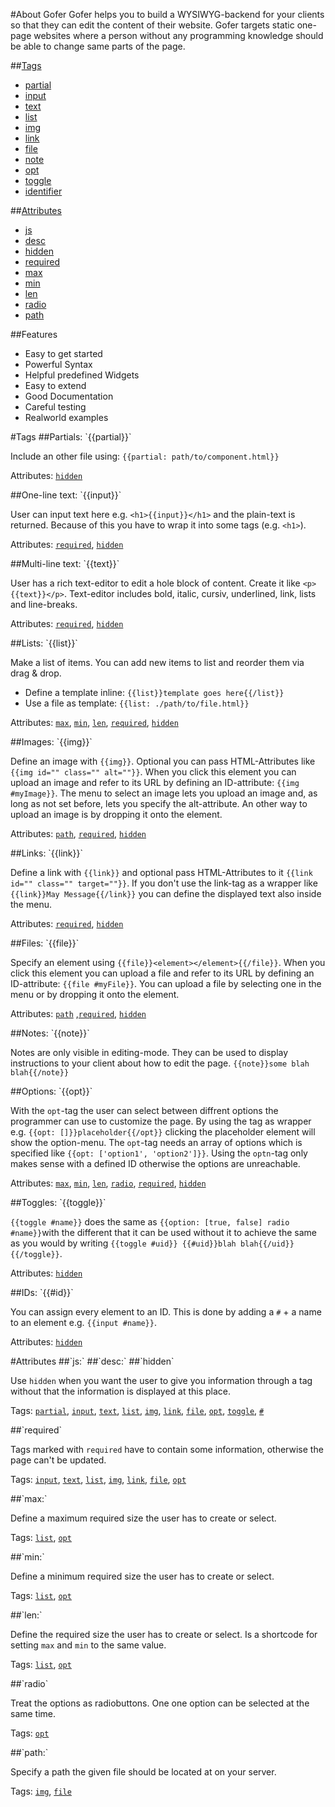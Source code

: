 #About Gofer
Gofer helps you to build a WYSIWYG-backend for your clients so that they can edit the content of their website. Gofer targets static one-page websites where a person without any programming knowledge should be able to change same parts of the page.


##[Tags](#tags)

* [partial](#partial)
* [input](#input)
* [text](#text)
* [list](#list)
* [img](#img)
* [link](#link)
* [file](#file)
* [note](#note)
* [opt](#opt)
* [toggle](#toggle)
* [identifier](#identifier)


##[Attributes](#attributes)

* [js](#js)
* [desc](#desc)
* [hidden](#hidden)
* [required](#required)
* [max](#max)
* [min](#min)
* [len](#len)
* [radio](#radio)
* [path](#path)


##Features
* Easy to get started
* Powerful Syntax
* Helpful predefined Widgets
* Easy to extend
* Good Documentation
* Careful testing
* Realworld examples



<a name="tags" />
#Tags


<a name="partial" />
##Partials: `{{partial}}`

Include an other file using: `{{partial: path/to/component.html}}`

Attributes: [`hidden`](#hidden)


<a name="input" />
##One-line text: `{{input}}`

User can input text here e.g. `<h1>{{input}}</h1>` and the plain-text is returned. Because of this you have to wrap it into some tags (e.g. `<h1>`).

Attributes: [`required`](#required), [`hidden`](#hidden)

<a name="text" />
##Multi-line text: `{{text}}`

User has a rich text-editor to edit a hole block of content. Create it like `<p>{{text}}</p>`. Text-editor includes bold, italic, cursiv, underlined, link, lists and line-breaks.

Attributes: [`required`](#required), [`hidden`](#hidden)


<a name="list" />
##Lists: `{{list}}`

Make a list of items.
You can add new items to list and reorder them via drag & drop.

* Define a template inline: `{{list}}template goes here{{/list}}`
* Use a file as template: `{{list: ./path/to/file.html}}`

Attributes: [`max`](#max), [`min`](#min), [`len`](#len), [`required`](#required), [`hidden`](#hidden)


<a name="img" />
##Images: `{{img}}`

Define an image with `{{img}}`.
Optional you can pass HTML-Attributes like `{{img id="" class="" alt=""}}`.
When you click this element you can upload an image and refer to its URL by defining an ID-attribute: `{{img #myImage}}`.
The menu to select an image lets you upload an image and, as long as not set before, lets you specify the alt-attribute.
An other way to upload an image is by dropping it onto the element.

Attributes: [`path`](#path), [`required`](#required), [`hidden`](#hidden)


<a name="link" />
##Links: `{{link}}`

Define a link with `{{link}}` and optional pass HTML-Attributes to it `{{link id="" class="" target=""}}`.
If you don't use the link-tag as a wrapper like `{{link}}May Message{{/link}}` you can define the displayed text also inside the menu.

Attributes: [`required`](#required), [`hidden`](#hidden)


<a name="file" />
##Files: `{{file}}`

Specify an element using `{{file}}<element></element>{{/file}}`. When you click this element you can upload a file and refer to its URL by defining an ID-attribute: `{{file #myFile}}`.
You can upload a file by selecting one in the menu or by dropping it onto the element.


Attributes: [`path`](#path) ,[`required`](#required), [`hidden`](#hidden)


<a name="note" />
##Notes: `{{note}}`

Notes are only visible in editing-mode. They can be used to display instructions to your client about how to edit the page.
`{{note}}some blah blah{{/note}}`


<a name="opt" />
##Options: `{{opt}}`

With the `opt`-tag the user can select between diffrent options the programmer can use to customize the page.
By using the tag as wrapper e.g. `{{opt: []}}placeholder{{/opt}}` clicking the placeholder element will show the option-menu.
The `opt`-tag needs an array of options which is specified like `{{opt: ['option1', 'option2']}}`.
Using the `optn`-tag only makes sense with a defined ID otherwise the options are unreachable.

Attributes: [`max`](#max), [`min`](#min), [`len`](#len), [`radio`](#radio), [`required`](#required), [`hidden`](#hidden)


<a name="toggle" />
##Toggles: `{{toggle}}`

`{{toggle #name}}` does the same as `{{option: [true, false] radio #name}}`with the different that it can be used without it to achieve the same as you would by writing `{{toggle #uid}} {{#uid}}blah blah{{/uid}}{{/toggle}}`.

Attributes: [`hidden`](#hidden)


<a name="identifier" />
##IDs: `{{#id}}`

You can assign every element to an ID. This is done by adding a `#` + a name to an element e.g. `{{input #name}}`.

Attributes: [`hidden`](#hidden)



<a name="attributes" />
#Attributes


<a name="js" />
##`js:`


<a name="desc" />
##`desc:`


<a name="hidden" />
##`hidden`

Use `hidden` when you want the user to give you information through a tag without that the information is displayed at this place.

Tags: [`partial`](#partial), [`input`](#input), [`text`](#text), [`list`](#list), [`img`](#img), [`link`](#link), [`file`](#file), [`opt`](#opt), [`toggle`](#toggle), [`#`](#identifier)


<a name="required" />
##`required`

Tags marked with `required` have to contain some information, otherwise the page can't be updated.

Tags: [`input`](#input), [`text`](#text), [`list`](#list), [`img`](#img), [`link`](#link), [`file`](#file), [`opt`](#opt)


<a name="max" />
##`max:`

Define a maximum required size the user has to create or select.

Tags: [`list`](#list), [`opt`](#opt)


<a name="min" />
##`min:`

Define a minimum required size the user has to create or select.

Tags: [`list`](#list), [`opt`](#opt)


<a name="len" />
##`len:`

Define the required size the user has to create or select. Is a shortcode for setting `max` and `min` to the same value.

Tags: [`list`](#list), [`opt`](#opt)


<a name="radio" />
##`radio`

Treat the options as radiobuttons. One one option can be selected at the same time.

Tags: [`opt`](#opt)


<a name="path" />
##`path:`

Specify a path the given file should be located at on your server.

Tags: [`img`](#img), [`file`](#file)